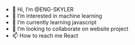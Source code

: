 - 👋 Hi, I’m @ENG-SKYLER
- 👀 I’m interested in machine learning
- 🌱 I’m currently learning javascript
- 💞️ I’m looking to collaborate on website project
- 📫 How to reach me React

<!---
ENG-SKYLER/ENG-SKYLER is a ✨ special ✨ repository because its `README.md` (this file) appears on your GitHub profile.
You can click the Preview link to take a look at your changes.
--->

